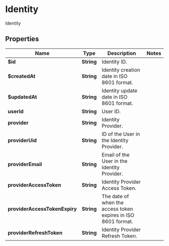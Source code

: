 

# Identity

Identity

## Properties

| Name | Type | Description | Notes |
|------------ | ------------- | ------------- | -------------|
|**$id** | **String** | Identity ID. |  |
|**$createdAt** | **String** | Identity creation date in ISO 8601 format. |  |
|**$updatedAt** | **String** | Identity update date in ISO 8601 format. |  |
|**userId** | **String** | User ID. |  |
|**provider** | **String** | Identity Provider. |  |
|**providerUid** | **String** | ID of the User in the Identity Provider. |  |
|**providerEmail** | **String** | Email of the User in the Identity Provider. |  |
|**providerAccessToken** | **String** | Identity Provider Access Token. |  |
|**providerAccessTokenExpiry** | **String** | The date of when the access token expires in ISO 8601 format. |  |
|**providerRefreshToken** | **String** | Identity Provider Refresh Token. |  |



